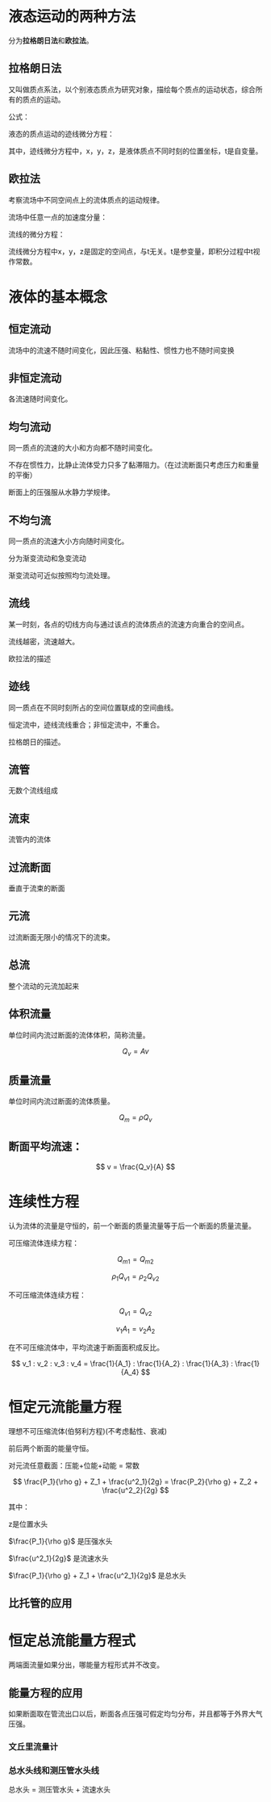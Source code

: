 # 液态运动的两种方法

分为**拉格朗日法**和**欧拉法**。

## 拉格朗日法
  
又叫做质点系法，以个别液态质点为研究对象，描绘每个质点的运动状态，综合所有的质点的运动。

公式：

  
液态的质点运动的迹线微分方程：


其中，迹线微分方程中，x，y，z，是液体质点不同时刻的位置坐标，t是自变量。
  

## 欧拉法

考察流场中不同空间点上的流体质点的运动规律。

流场中任意一点的加速度分量：


流线的微分方程：


流线微分方程中x，y，z是固定的空间点，与t无关。t是参变量，即积分过程中t视作常数。
  
  
# 液体的基本概念

## 恒定流动

流场中的流速不随时间变化，因此压强、粘黏性、惯性力也不随时间变换

## 非恒定流动

各流速随时间变化。

## 均匀流动

同一质点的流速的大小和方向都不随时间变化。

不存在惯性力，比静止流体受力只多了黏滞阻力。（在过流断面只考虑压力和重量的平衡）

断面上的压强服从水静力学规律。

## 不均匀流

同一质点的流速大小方向随时间变化。

分为渐变流动和急变流动

渐变流动可近似按照均匀流处理。

## 流线

某一时刻，各点的切线方向与通过该点的流体质点的流速方向重合的空间点。

流线越密，流速越大。

欧拉法的描述

## 迹线

同一质点在不同时刻所占的空间位置联成的空间曲线。

恒定流中，迹线流线重合；非恒定流中，不重合。

拉格朗日的描述。

## 流管

无数个流线组成

## 流束

流管内的流体

## 过流断面

垂直于流束的断面

## 元流

过流断面无限小的情况下的流束。

## 总流

整个流动的元流加起来

## 体积流量

单位时间内流过断面的流体体积，简称流量。

$$ Q_v = Av $$

## 质量流量

单位时间内流过断面的流体质量。

$$ Q_m = \rho Q_v $$

## 断面平均流速：

$$ v = \frac{Q_v}{A} $$


# 连续性方程

认为流体的流量是守恒的，前一个断面的质量流量等于后一个断面的质量流量。

可压缩流体连续方程：

$$ Q_{m1} =  Q_{m2} $$

$$ \rho_1 Q_{v1} = \rho_2 Q_{v2} $$

不可压缩流体连续方程：

$$ Q_{v1} =  Q_{v2} $$

$$ v_1 A_1 = v_2 A_2 $$

在不可压缩流体中，平均流速于断面面积成反比。

$$ v_1 : v_2 : v_3 : v_4 = \frac{1}{A_1} : \frac{1}{A_2} : \frac{1}{A_3} : \frac{1}{A_4} $$

# 恒定元流能量方程

理想不可压缩流体(伯努利方程)(不考虑黏性、衰减)

前后两个断面的能量守恒。

对元流任意截面：压能+位能+动能 = 常数

$$ \frac{P_1}{\rho g} + Z_1 + \frac{u^2_1}{2g} = \frac{P_2}{\rho g} + Z_2 + \frac{u^2_2}{2g} $$

其中：

z是位置水头

$\frac{P_1}{\rho g}$ 是压强水头

$\frac{u^2_1}{2g}$ 是流速水头

$\frac{P_1}{\rho g} + Z_1 + \frac{u^2_1}{2g}$ 是总水头

## 比托管的应用


# 恒定总流能量方程式

两端面流量如果分出，哪能量方程形式并不改变。

## 能量方程的应用

如果断面取在管流出口以后，断面各点压强可假定均匀分布，并且都等于外界大气压强。

### 文丘里流量计

### 总水头线和测压管水头线

总水头 = 测压管水头 + 流速水头
